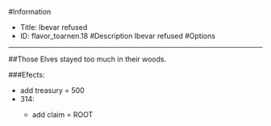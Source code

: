 #Information
 - Title: Ibevar refused
 - ID: flavor_toarnen.18
#Description
Ibevar refused
#Options

___
##Those Elves stayed too much in their woods.

###Efects:<ul><li>add treasury = 500</li><li>314:</li><ul><li>add claim = ROOT</li></ul></ul>
